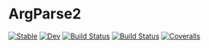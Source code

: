 # ArgParse2

[![Stable](https://img.shields.io/badge/docs-stable-blue.svg)](https://kmsquire.github.io/ArgParse2.jl/stable)
[![Dev](https://img.shields.io/badge/docs-dev-blue.svg)](https://kmsquire.github.io/ArgParse2.jl/dev)
[![Build Status](https://travis-ci.com/kmsquire/ArgParse2.jl.svg?branch=master)](https://travis-ci.com/kmsquire/ArgParse2.jl)
[![Build Status](https://ci.appveyor.com/api/projects/status/github/kmsquire/ArgParse2.jl?svg=true)](https://ci.appveyor.com/project/kmsquire/ArgParse2-jl)
[![Coveralls](https://coveralls.io/repos/github/kmsquire/ArgParse2.jl/badge.svg?branch=master)](https://coveralls.io/github/kmsquire/ArgParse2.jl?branch=master)
